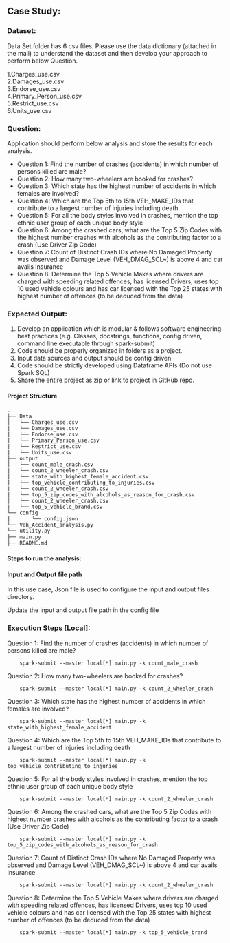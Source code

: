 ## Case Study:
### Dataset:
Data Set folder has 6 csv files. Please use the data dictionary (attached in the mail) to understand the dataset and then develop your approach to perform below Question.

1.Charges_use.csv  
2.Damages_use.csv  
3.Endorse_use.csv  
4.Primary_Person_use.csv  
5.Restrict_use.csv  
6.Units_use.csv


### Question: 
Application should perform below analysis and store the results for each analysis.
* Question 1: Find the number of crashes (accidents) in which number of persons killed are male?
* Question 2: How many two-wheelers are booked for crashes? 
* Question 3: Which state has the highest number of accidents in which females are involved? 
* Question 4: Which are the Top 5th to 15th VEH_MAKE_IDs that contribute to a largest number of injuries including death
* Question 5: For all the body styles involved in crashes, mention the top ethnic user group of each unique body style  
* Question 6: Among the crashed cars, what are the Top 5 Zip Codes with the highest number crashes with alcohols as the contributing factor to a crash (Use Driver Zip Code)
* Question 7: Count of Distinct Crash IDs where No Damaged Property was observed and Damage Level (VEH_DMAG_SCL~) is above 4 and car avails Insurance
* Question 8: Determine the Top 5 Vehicle Makes where drivers are charged with speeding related offences, has licensed Drivers, uses top 10 used vehicle colours and has car licensed with the Top 25 states with highest number of offences (to be deduced from the data)

### Expected Output:
1. Develop an application which is modular & follows software engineering best practices (e.g. Classes, docstrings, functions, config driven, command line executable through spark-submit)
2. Code should be properly organized in folders as a project.
3. Input data sources and output should be config driven
4. Code should be strictly developed using Dataframe APIs (Do not use Spark SQL)
5. Share the entire project as zip or link to project in GitHub repo.

#### Project Structure

```
.
├── Data
│   └── Charges_use.csv  
|   └── Damages_use.csv  
|   └── Endorse_use.csv  
|   └── Primary_Person_use.csv  
|   └── Restrict_use.csv  
|   └── Units_use.csv
├── output
│   └── count_male_crash.csv  
|   └── count_2_wheeler_crash.csv  
|   └── state_with_highest_female_accident.csv  
|   └── top_vehicle_contributing_to_injuries.csv  
|   └── count_2_wheeler_crash.csv  
|   └── top_5_zip_codes_with_alcohols_as_reason_for_crash.csv
│   └── count_2_wheeler_crash.csv
|   └── top_5_vehicle_brand.csv
└── config
|       └── config.json
└── Veh_Accident_analysis.py
└── utility.py
├── main.py
├── README.md

```

#### Steps to run the analysis:

#### Input and Output file path

In this use case, Json file is used to configure the input and output files directory.

Update the input and output file path in the config file

### Execution Steps [Local]:

Question 1: Find the number of crashes (accidents) in which number of persons killed are male?

        spark-submit --master local[*] main.py -k count_male_crash
        
Question 2: How many two-wheelers are booked for crashes?
    
        spark-submit --master local[*] main.py -k count_2_wheeler_crash

Question 3: Which state has the highest number of accidents in which females are involved?
        
        spark-submit --master local[*] main.py -k state_with_highest_female_accident   

Question 4: Which are the Top 5th to 15th VEH_MAKE_IDs that contribute to a largest number of injuries including death

        spark-submit --master local[*] main.py -k top_vehicle_contributing_to_injuries

Question 5: For all the body styles involved in crashes, mention the top ethnic user group of each unique body style

        spark-submit --master local[*] main.py -k count_2_wheeler_crash

Question 6: Among the crashed cars, what are the Top 5 Zip Codes with highest number crashes with alcohols as the contributing factor to a crash (Use Driver Zip Code)

        spark-submit --master local[*] main.py -k top_5_zip_codes_with_alcohols_as_reason_for_crash   

Question 7: Count of Distinct Crash IDs where No Damaged Property was observed and Damage Level (VEH_DMAG_SCL~) is above 4 and car avails Insurance
    
        spark-submit --master local[*] main.py -k count_2_wheeler_crash

Question 8: Determine the Top 5 Vehicle Makes where drivers are charged with speeding related offences, has licensed Drivers, uses top 10 used vehicle colours and has car licensed with the Top 25 states with highest number of offences (to be deduced from the data)
    
        spark-submit --master local[*] main.py -k top_5_vehicle_brand

